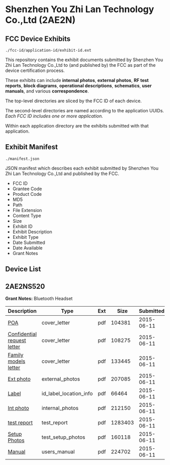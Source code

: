 # Shenzhen You Zhi Lan Technology Co.,Ltd (2AE2N)
## FCC Device Exhibits

```
./fcc-id/application-id/exhibit-id.ext
```

This repository contains the exhibit documents submitted by Shenzhen You Zhi Lan Technology Co.,Ltd to (and published by) the FCC as part of the device certification process.

These exhibits can include **internal photos**, **external photos**, **RF test reports**, **block diagrams**, **operational descriptions**, **schematics**, **user manuals**, and various **correspondence**.

The top-level directories are sliced by the FCC ID of each device.

The second-level directories are named according to the application UUIDs. *Each FCC ID includes one or more application.*

Within each application directory are the exhibits submitted with that application. 

## Exhibit Manifest

```
./manifest.json
```

JSON manifest which describes each exhibit submitted by Shenzhen You Zhi Lan Technology Co.,Ltd and published by the FCC.

- FCC ID
- Grantee Code
- Product Code
- MD5
- Path
- File Extension
- Content Type
- Size
- Exhibit ID
- Exhibit Description
- Exhibit Type
- Date Submitted
- Date Available
- Grant Notes

## Device List
## 2AE2NS520
**Grant Notes:** Bluetooth Headset

| Description | Type | Ext | Size | Submitted | Available |
| ----------- | ---- | --- | ---- | --------- | --------- |
| [POA](2AE2NS520/da40173a8237a103a27d6876ef3bda2b/2645123.pdf) | cover_letter | pdf | 104381 | 2015-06-11 | 2015-06-12 |
| [Confidential request letter](2AE2NS520/da40173a8237a103a27d6876ef3bda2b/2645124.pdf) | cover_letter | pdf | 108275 | 2015-06-11 | 2015-06-12 |
| [Family models letter](2AE2NS520/da40173a8237a103a27d6876ef3bda2b/2645125.pdf) | cover_letter | pdf | 133445 | 2015-06-11 | 2015-06-12 |
| [Ext photo](2AE2NS520/da40173a8237a103a27d6876ef3bda2b/2645128.pdf) | external_photos | pdf | 207085 | 2015-06-11 | 2015-06-12 |
| [Label](2AE2NS520/da40173a8237a103a27d6876ef3bda2b/2645130.pdf) | id_label_location_info | pdf | 66464 | 2015-06-11 | 2015-06-12 |
| [Int photo](2AE2NS520/da40173a8237a103a27d6876ef3bda2b/2645129.pdf) | internal_photos | pdf | 212150 | 2015-06-11 | 2015-06-12 |
| [test report](2AE2NS520/da40173a8237a103a27d6876ef3bda2b/2645127.pdf) | test_report | pdf | 1283403 | 2015-06-11 | 2015-06-12 |
| [Setup Photos](2AE2NS520/da40173a8237a103a27d6876ef3bda2b/2645126.pdf) | test_setup_photos | pdf | 160118 | 2015-06-11 | 2015-06-12 |
| [Manual](2AE2NS520/da40173a8237a103a27d6876ef3bda2b/2645131.pdf) | users_manual | pdf | 224702 | 2015-06-11 | 2015-06-12 |
